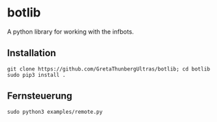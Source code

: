 # botlib

A python library for working with the infbots.

## Installation

```
git clone https://github.com/GretaThunbergUltras/botlib; cd botlib
sudo pip3 install .
```

## Fernsteuerung

```
sudo python3 examples/remote.py
```
